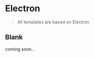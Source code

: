 # Electron

> All templates are based on Electron


## Blank

<LogoBadge name="electron" />

coming soon...